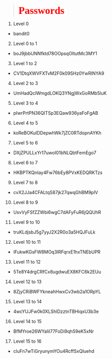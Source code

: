 > <b><span style="color: red ; font-size: 2rem; font-family: book antiqua">**Passwords**</span></b>

1) Level 0
* bandit0
2) Level 0 to 1
* boJ9jbbUNNfktd78OOpsqOltutMc3MY1
3) Level 1 to 2
* CV1DtqXWVFXTvM2F0k09SHz0YwRINYA9
4) Level 2 to 3
* UmHadQclWmgdLOKQ3YNgjWxGoRMb5luK
5) Level 3 to 4
* pIwrPrtPN36QITSp3EQaw936yaFoFgAB
6) Level 4 to 5
* koReBOKuIDDepwhWk7jZC0RTdopnAYKh
7) Level 5 to 6
* DXjZPULLxYr17uwoI01bNLQbtFemEgo7
8) Level 6 to 7
* HKBPTKQnIay4Fw76bEy8PVxKEDQRKTzs
9) Level 7 to 8
* cvX2JJa4CFALtqS87jk27qwqGhBM9plV
10) Level 8 to 9
* UsvVyFSfZZWbi6wgC7dAFyFuR6jQQUhR
11) Level 9 to 10
* truKLdjsbJ5g7yyJ2X2R0o3a5HQJFuLk
12) Level 10 to 11
* IFukwKGsFW8MOq3IRFqrxE1hxTNEbUPR
13) Level 11 to 12
* 5Te8Y4drgCRfCx8ugdwuEX8KFC6k2EUu
14) Level 12 to 13
* 8ZjyCRiBWFYkneahHwxCv3wb2a1ORpYL
15) Level 13 to 14
* 4wcYUJFw0k0XLShlDzztnTBHiqxU3b3e
16) Level 14 to 15
* BfMYroe26WYalil77FoDi9qh59eK5xNr
17) Level 15 to 16
* cluFn7wTiGryunymYOu4RcffSxQluehd
